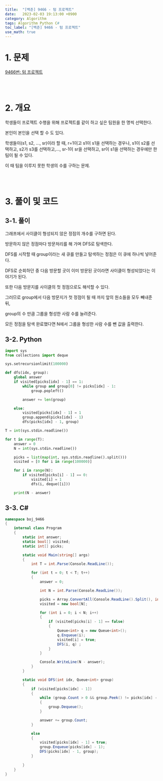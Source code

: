 ```yaml
---
title:  "[백준] 9466 - 텀 프로젝트"
date:   2023-02-03 19:13:00 +0900
category: Algorithm
tags: Algorithm Python C#
toc_label: "[백준] 9466 - 텀 프로젝트"
use_math: true
---
```


# 1. 문제
[9466번: 텀 프로젝트](https://www.acmicpc.net/problem/9466)

<br/>
<br/>

# 2. 개요
학생들이 프로젝트 수행을 위해 프로젝트를 같이 하고 싶은 팀원을 한 명씩 선택한다.

본인이 본인을 선택 할 수 도 있다.

학생들이(s1, s2, ..., sr)이라 할 때, r=1이고 s1이 s1을 선택하는 경우나, s1이 s2를 선택하고, s2가 s3를 선택하고,..., sr-1이 sr을 선택하고, sr이 s1을 선택하는 경우에만 한 팀이 될 수 있다.

이 때 팀을 이루지 못한 학생의 수를 구하는 문제.

<br/>
<br/>

# 3. 풀이 및 코드
## 3-1. 풀이
그래프에서 사이클이 형성되지 않은 정점의 개수를 구하면 된다.

방문하지 않은 정점마다 방문처리를 해 가며 DFS로 탐색한다.

DFS를 시작할 때 group이라는 새 큐를 만들고 탐색하는 정점은 이 큐에 하나씩 넣어준다.

DFS로 순회하던 중 다음 방문할 곳이 이미 방문된 곳이라면 사이클이 형성되었다는 이야기가 된다.

또한 다음 방문지를 사이클의 첫 정점으로도 해석할 수 있다.

그러므로 group에서 다음 방문지가 첫 정점이 될 때 까지 앞의 원소들을 모두 빼내준 뒤,

group의 수 만큼 그룹을 형성한 사람 수를 늘려준다.

모든 정점을 탐색 완료했다면 N에서 그룹을 형성한 사람 수를 뺀 값을 출력한다.

## 3-2. Python

```python
import sys
from collections import deque

sys.setrecursionlimit(100000)

def dfs(idx, group):
    global answer
    if visited[picks[idx] - 1] == 1:
        while group and group[0] != picks[idx] - 1:
            group.popleft()

        answer += len(group)

    else:
        visited[picks[idx] - 1] = 1
        group.append(picks[idx] - 1)
        dfs(picks[idx] - 1, group)

T = int(sys.stdin.readline())

for t in range(T):
    answer = 0
    N = int(sys.stdin.readline())

    picks = list(map(int, sys.stdin.readline().split()))
    visited = [0 for i in range(100000)]

    for i in range(N):
        if visited[picks[i] - 1] == 0:
            visited[i] = 1
            dfs(i, deque([i]))

    print(N - answer)
```

## 3-3. C#

```csharp
namespace boj_9466
{
    internal class Program
    {
        static int answer;
        static bool[] visited;
        static int[] picks;

        static void Main(string[] args)
        {
            int T = int.Parse(Console.ReadLine());

            for (int t = 0; t < T; t++)
            {
                answer = 0;

                int N = int.Parse(Console.ReadLine());

                picks = Array.ConvertAll(Console.ReadLine().Split(), int.Parse);
                visited = new bool[N];

                for (int i = 0; i < N; i++)
                {
                    if (visited[picks[i] - 1] == false)
                    {
                        Queue<int> q = new Queue<int>();
                        q.Enqueue(i);
                        visited[i] = true;
                        DFS(i, q) ;
                    }
                }

                Console.WriteLine(N - answer);
            }
        }

        static void DFS(int idx, Queue<int> group)
        {
            if (visited[picks[idx] - 1])
            {
                while (group.Count > 0 && group.Peek() != picks[idx] - 1)
                {
                    group.Dequeue();
                }

                answer += group.Count;
            }

            else
            {
                visited[picks[idx] - 1] = true;
                group.Enqueue(picks[idx] - 1);
                DFS(picks[idx] - 1, group);
            }
                
        }
    }
}
```